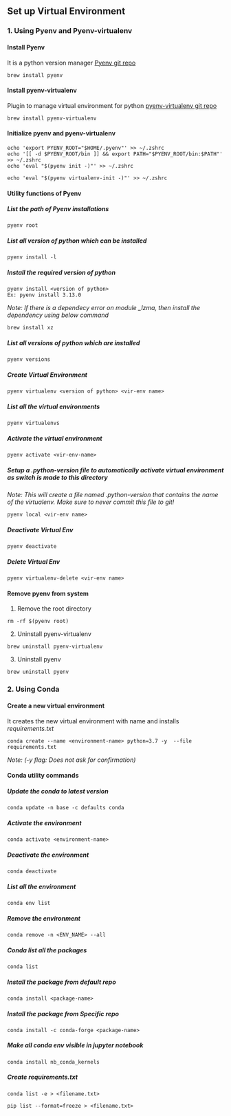 ## Set up Virtual Environment
### 1. Using Pyenv and Pyenv-virtualenv

#### Install Pyenv
It is a python version manager
[Pyenv git repo](https://github.com/pyenv/pyenv)
```
brew install pyenv
```

#### Install pyenv-virtualenv
Plugin to manage virtual environment for python
[pyenv-virtualenv git repo](https://github.com/pyenv/pyenv-virtualenv)
```
brew install pyenv-virtualenv
```

#### Initialize pyenv and pyenv-virtualenv
```
echo 'export PYENV_ROOT="$HOME/.pyenv"' >> ~/.zshrc
echo '[[ -d $PYENV_ROOT/bin ]] && export PATH="$PYENV_ROOT/bin:$PATH"' >> ~/.zshrc
echo 'eval "$(pyenv init -)"' >> ~/.zshrc
```
```
echo 'eval "$(pyenv virtualenv-init -)"' >> ~/.zshrc
```

#### Utility functions of Pyenv
##### List the path of Pyenv installations
```
pyenv root
```

##### List all version of python which can be installed
```
pyenv install -l
```

##### Install the required version of python
```
pyenv install <version of python>
Ex: pyenv install 3.13.0
```
*Note: If there is a dependecy error on module *_lzma*, then install the dependency using below command*
```
brew install xz
```


##### List all versions of python which are installed
```
pyenv versions
```

##### Create Virtual Environment
```
pyenv virtualenv <version of python> <vir-env name>
```

##### List all the virtual environments
```
pyenv virtualenvs
```

##### Activate the virtual environment
```
pyenv activate <vir-env-name>
```

##### Setup a .python-version file to automatically activate virtual environment as switch is made to this directory
*Note: This will create a file named .python-version that contains the name of the virtualenv. Make sure to never commit this file to git!*
```
pyenv local <vir-env name>
```

##### Deactivate Virtual Env
```
pyenv deactivate
```

##### Delete Virtual Env
```
pyenv virtualenv-delete <vir-env name>
```

#### Remove pyenv from system
1. Remove the root directory
```
rm -rf $(pyenv root)
```
2. Uninstall pyenv-virtualenv
```
brew uninstall pyenv-virtualenv
```
3. Uninstall pyenv
```
brew uninstall pyenv
```


### 2. Using Conda

#### Create a new virtual environment
It creates the new virtual environment with name <environment-name> and installs *requirements.txt*
```
conda create --name <environment-name> python=3.7 -y  --file requirements.txt
```
*Note: (-y flag: Does not ask for confirmation)*

#### Conda utility commands
##### Update the conda to latest version
```
conda update -n base -c defaults conda
```

##### Activate the environment
```
conda activate <environment-name>
```

##### Deactivate the environment
```
conda deactivate
```

##### List all the environment
```
conda env list
```

##### Remove the environment 
```
conda remove -n <ENV_NAME> --all
```

##### Conda list all the packages
```
conda list
```

##### Install the package from default repo
```
conda install <package-name>
```

##### Install the package from Specific repo
```
conda install -c conda-forge <package-name>
```

##### Make all conda env visible in jupyter notebook
```
conda install nb_conda_kernels
```

##### Create requirements.txt
```
conda list -e > <filename.txt>
```
```
pip list --format=freeze > <filename.txt>
```






